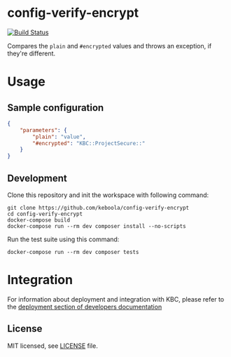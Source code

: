 # config-verify-encrypt

[![Build Status](https://travis-ci.com/keboola/config-verify-encrypt.svg?branch=master)](https://travis-ci.com/keboola/config-verify-encrypt)

Compares the `plain` and `#encrypted` values and throws an exception, if they're different.

# Usage

## Sample configuration

```json
{
    "parameters": {
        "plain": "value",
        "#encrypted": "KBC::ProjectSecure::"
    }
}
```

## Development

Clone this repository and init the workspace with following command:

```
git clone https://github.com/keboola/config-verify-encrypt
cd config-verify-encrypt
docker-compose build
docker-compose run --rm dev composer install --no-scripts
```

Run the test suite using this command:

```
docker-compose run --rm dev composer tests
```

# Integration

For information about deployment and integration with KBC, please refer to the [deployment section of developers documentation](https://developers.keboola.com/extend/component/deployment/)

## License

MIT licensed, see [LICENSE](./LICENSE) file.
